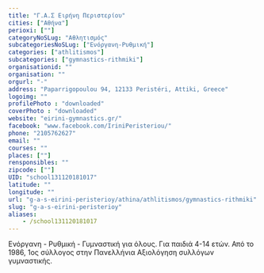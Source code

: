 ```yaml
---
title: "Γ.Α.Σ Ειρήνη Περιστερίου"
cities: ["Αθήνα"]
perioxi: [""]
categoryNoSLug: "Αθλητισμός"
subcategoriesNoSLug: ["Ενόργανη-Ρυθμική"]
categories: ["athlitismos"]
subcategories: ["gymnastics-rithmiki"]
organisationid: ""
organisation: ""
orgurl: "-"
address: "Paparrigopoulou 94, 12133 Peristéri, Attiki, Greece"
logoimg: ""
profilePhoto : "downloaded"
coverPhoto : "downloaded"
website: "eirini-gymnastics.gr/"
facebook: "www.facebook.com/IriniPeristeriou/"
phone: "2105762627"
email: ""
courses: ""
places: [""]
rensponsibles: ""
zipcode: [""]
UID: "school131120181017"
latitude: ""
longitude: ""
url: "g-a-s-eirini-peristerioy/athina/athlitismos/gymnastics-rithmiki"
slug: "g-a-s-eirini-peristerioy"
aliases:
    - /school131120181017
---
```



Ενόργανη - Ρυθμική - Γυμναστική για όλους. Για παιδιά 4-14 ετών. Από το 1986, 1ος σύλλογος στην Πανελλήνια Αξιολόγηση συλλόγων γυμναστικής.

